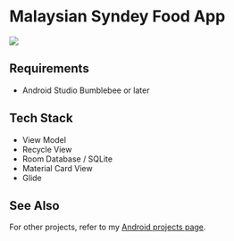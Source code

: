 # Malaysian Syndey Food App
![](app/src/main/malaysian_sydney_food_app.gif)

## Requirements
- Android Studio Bumblebee or later

## Tech Stack
- View Model
- Recycle View
- Room Database / SQLite
- Material Card View
- Glide

## See Also
For other projects, refer to my [Android projects page](https://vtsen.hashnode.dev/projects).
